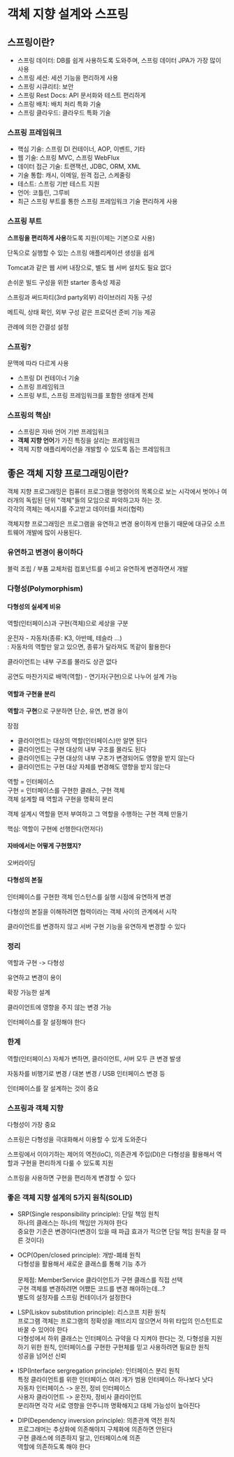 # 객체 지향 설계와 스프링

## 스프링이란?

- 스프링 데이터: DB를 쉽게 사용하도록 도와주며, 스프링 데이터 JPA가 가장 많이 사용
- 스프링 세션: 세션 기능을 편리하게 사용
- 스프링 시큐리티: 보안
- 스프링 Rest Docs: API 문서화와 테스트 편리하게
- 스프링 배치: 배치 처리 특화 기술
- 스프링 클라우드: 클라우드 특화 기술

### 스프링 프레임워크

- 핵심 기술: 스프링 DI 컨테이너, AOP, 이벤트, 기타
- 웹 기술: 스프링 MVC, 스프링 WebFlux
- 데이터 접근 기술: 트랜잭션, JDBC, ORM, XML
- 기술 통합: 캐시, 이메일, 원격 접근, 스케줄링
- 테스트: 스프링 기반 테스트 지원
- 언어: 코틀린, 그루비
- 최근 스프링 부트를 통한 스프링 프레임워크 기술 편리하게 사용

### 스프링 부트

**스프링을 편리하게 사용**하도록 지원(이제는 기본으로 사용)

단독으로 실행할 수 있는 스프링 애플리케이션 생성을 쉽게

Tomcat과 같은 웹 서버 내장으로, 별도 웹 서버 설치도 필요 없다

손쉬운 빌드 구성을 위한 starter 종속성 제공

스프링과 써드파티(3rd party외부) 라이브러리 자동 구성

메트릭, 상태 확인, 외부 구성 같은 프로덕션 준비 기능 제공

관례에 의한 간결성 설정

### 스프링?

문맥에 따라 다르게 사용

- 스프링 DI 컨테이너 기술
- 스프링 프레임워크
- 스프링 부트, 스프링 프레임워크를 포함한 생태계 전체

### 스프링의 핵심!

- 스프링은 자바 언어 기반 프레임워크
- **객체 지향 언어**가 가진 특징을 살리는 프레임워크
- 객체 지향 애플리케이션을 개발할 수 있도록 돕는 프레임워크

## 좋은 객체 지향 프로그래밍이란?

객체 지향 프로그래밍은 컴퓨터 프로그램을 명령어의 목록으로 보는 시각에서 벗어나 여러개의 독립된 단위 "객체"들의 모임으로 파악하고자 하는 것.</br>
각각의 객체는 메시지를 주고받고 데이터를 처리(협력)

객체지향 프로그래밍은 프로그램을 유연하고 변경 용이하게 만들기 때문에 대규모 소프트웨어 개발에 많이 사용된다.

### 유연하고 변경이 용이하다

블럭 조립 / 부품 교체처럼 컴포넌트를 수비고 유연하게 변경하면서 개발

### 다형성(Polymorphism)

#### 다형성의 실세계 비유

역할(인터페이스)과 구현(객체)으로 세상을 구분

운전자 - 자동차(종류: K3, 아반떼, 테슬라 ...)</br>
: 자동차의 역할만 알고 있으면, 종류가 달라져도 똑같이 활용한다

클라이언트는 내부 구조를 몰라도 상관 없다

공연도 마찬가지로 배역(역할) - 연기자(구현)으로 나누어 설계 가능

#### 역할과 구현을 분리

**역할**과 **구현**으로 구분하면 단순, 유연, 변경 용이

장점

- 클라이언트는 대상의 역할(인터페이스)만 알면 된다
- 클라이언트는 구현 대상의 내부 구조를 몰라도 된다
- 클라이언트는 구현 대상의 내부 구조가 변경되어도 영향을 받지 않는다
- 클라이언트는 구현 대상 자체를 변경해도 영향을 받지 않는다

역할 = 인터페이스</br>
구현 = 인터페이스를 구현한 클래스, 구현 객체</br>
객체 설계할 때 역할과 구현을 명확히 분리

객체 설계시 역할을 먼저 부여하고 그 역할을 수행하는 구현 객체 만들기

핵심: 역할이 구현에 선행한다(먼저다)

#### 자바에서는 어떻게 구현했지?

오버라이딩

#### 다형성의 본질

인터페이스를 구현한 객체 인스턴스를 실행 시점에 유연하게 변경

다형성의 본질을 이해하려면 협력이라는 객체 사이의 관계에서 시작

클라이언트를 변경하지 않고 서버 구현 기능을 유연하게 변경할 수 있다

### 정리

역할과 구현 -> 다형성

유연하고 변경이 용이

확장 가능한 설계

클라이언트에 영향을 주지 않는 변경 가능

인터페이스를 잘 설정해야 한다

### 한계

역할(인터페이스) 자체가 변하면, 클라이언트, 서버 모두 큰 변경 발생

자동차를 비행기로 변경 / 대본 변경 / USB 인터페이스 변경 등

인터페이스를 잘 설계하는 것이 중요

### 스프링과 객체 지향

다형성이 가장 중요

스프링은 다형성을 극대화해서 이용할 수 있게 도와준다

스프링에서 이야기하는 제어의 역전(IoC), 의존관계 주입(DI)은 다형성을 활용해서 역할과 구현을 편리하게 다룰 수 있도록 지원

스프링을 사용하면 구현을 편리하게 변경할 수 있다

### 좋은 객체 지향 설계의 5가지 원칙(SOLID)

- SRP(Single responsibility principle): 단일 책임 원칙</br>
  하나의 클래스는 하나의 책임만 가져야 한다</br>
  중요한 기준은 변경이다(변경이 있을 때 파급 효과가 적으면 단일 책임 원칙을 잘 따른 것이다)

- OCP(Open/closed principle): 개방-폐쇄 원칙</br>
  다형성을 활용해서 새로운 클래스를 통해 기능 추가</br></br>
  문제점: MemberService 클라이언트가 구현 클래스를 직접 선택</br>
  구현 객체를 변경하려면 어쨌든 코드를 변경 해야하는데...?</br>
  별도의 설정자를 스프링 컨테이너가 설정한다

- LSP(Liskov substitution principle): 리스코프 치환 원칙</br>
  프로그램 객체는 프로그램의 정확성을 깨뜨리지 않으면서 하위 타입의 인스턴트로 바꿀 수 있어야 한다</br>
  다형성에서 하위 클래스는 인터페이스 규약을 다 지켜야 한다는 것, 다형성을 지원하기 위한 원칙, 인터페이스를 구현한 구현체를 믿고 사용하려면 필요한 원칙</br>
  성공을 넘어선 신뢰

- ISP(Interface sergregation principle): 인터페이스 분리 원칙</br>
  특정 클라이언트를 위한 인터페이스 여러 개가 범용 인터페이스 하나보다 낫다</br>
  자동차 인터페이스 -> 운전, 정비 인터페이스</br>
  사용자 클라이언트 -> 운전자, 정비사 클라이언트</br>
  분리하면 각각 서로 영향을 안주니까 명확해지고 대체 가능성이 높아진다

- DIP(Dependency inversion principle): 의존관계 역전 원칙</br>
  프로그래머는 추상화에 의존해야지 구체화에 의존하면 안된다</br>
  구현 클래스에 의존하지 말고, 인터페이스에 의존</br>
  역할에 의존하도록 해야 한다
